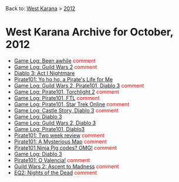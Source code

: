 Back to: [West Karana](/posts/westkarana.md) > [2012](/posts/2012/westkarana.md)
# West Karana Archive for October, 2012

* [Game Log: Been awhile](10277.md) <span style="color:red;">comment</span>
* [Game Log: Guild Wars 2](10282.md) <span style="color:red;">comment</span>
* [Diablo 3: Act I Nightmare](10289.md) <span style="color:red;"></span>
* [Pirate101: Yo ho ho, a Pirate's Life for Me](10293.md) <span style="color:red;"></span>
* [Game Log: Guild Wars 2, Pirate101, Diablo 3](10311.md) <span style="color:red;">comment</span>
* [Game Log: Pirate101, Torchlight 2](10319.md) <span style="color:red;">comment</span>
* [Game Log: Pirate101, FTL](10326.md) <span style="color:red;">comment</span>
* [Game Log: Pirate101, Star Trek Online](10335.md) <span style="color:red;">comment</span>
* [Game Log: Castle Story, Diablo 3](10344.md) <span style="color:red;">comment</span>
* [Game Log: Diablo 3](10340.md) <span style="color:red;"></span>
* [Game Log: Guild Wars 2, Diablo 3](10349.md) <span style="color:red;"></span>
* [Game Log: Pirate101, Diablo3](10354.md) <span style="color:red;"></span>
* [Pirate101: Two week review](10361.md) <span style="color:red;">comment</span>
* [Pirate101: A Mysterious Map](10370.md) <span style="color:red;">comment</span>
* [Pirate101 Ninja Pig codes? OMG!](10378.md) <span style="color:red;">comment</span>
* [Game Log: Diablo 3](10382.md) <span style="color:red;"></span>
* [Pirate101: O Valencia!](10386.md) <span style="color:red;">comment</span>
* [Guild Wars 2: Ascent to Madness](10393.md) <span style="color:red;">comment</span>
* [EQ2: Nights of the Dead](10399.md) <span style="color:red;">comment</span>

